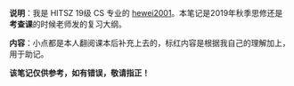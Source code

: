 **说明**：我是 HITSZ 19级 CS 专业的 [hewei2001](https://github.com/hewei2001)。本笔记是2019年秋季思修还是**考查课**的时候老师发的复习大纲。

**内容**：小点都是本人翻阅课本后补充上去的，标红内容是根据我自己的理解加上，用于助记。

**该笔记仅供参考，如有错误，敬请指正！**

